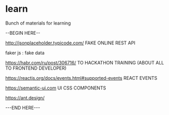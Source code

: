 # learn
Bunch of materials for learning

--BEGIN HERE--

http://jsonplaceholder.typicode.com/ FAKE ONLINE REST API

faker js : fake data

https://habr.com/ru/post/306716/ TO HACKATHON TRAINING (ABOUT ALL TO FRONTEND DEVELOPER)

https://reactjs.org/docs/events.html#supported-events REACT EVENTS

https://semantic-ui.com UI CSS COMPONENTS

https://ant.design/

---END HERE---
